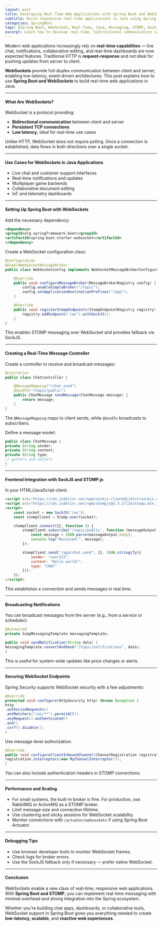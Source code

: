 ```yaml
---
layout: post
title: Developing Real-Time Web Applications with Spring Boot and WebSockets
subtitle: Build responsive real-time applications in Java using Spring Boot and WebSocket integration
categories: SpringBoot
tags: [Spring Boot, WebSocket, Real-Time, Java, Messaging, STOMP, SockJS]
excerpt: Learn how to develop real-time, bidirectional communication in your web apps using Spring Boot and WebSockets. From server setup to message broadcasting and client integration, this guide covers it all.
---
```

Modern web applications increasingly rely on **real-time capabilities** — live chat, notifications, collaborative editing, and real-time dashboards are now expected features. Traditional HTTP is **request-response** and not ideal for pushing updates from server to client.

**WebSockets** provide full-duplex communication between client and server, enabling low-latency, event-driven architectures. This post explains how to use **Spring Boot and WebSockets** to build real-time web applications in Java.

---

#### What Are WebSockets?

WebSocket is a protocol providing:
- **Bidirectional communication** between client and server
- **Persistent TCP connections**
- **Low latency**, ideal for real-time use cases

Unlike HTTP, WebSocket does not require polling. Once a connection is established, data flows in both directions over a single socket.

---

#### Use Cases for WebSockets in Java Applications

- Live chat and customer support interfaces
- Real-time notifications and updates
- Multiplayer game backends
- Collaborative document editing
- IoT and telemetry dashboards

---

#### Setting Up Spring Boot with WebSockets

Add the necessary dependency:

```xml
<dependency>
<groupId>org.springframework.boot</groupId>
<artifactId>spring-boot-starter-websocket</artifactId>
</dependency>
```

Create a WebSocket configuration class:

```java
@Configuration
@EnableWebSocketMessageBroker
public class WebSocketConfig implements WebSocketMessageBrokerConfigurer {

    @Override
    public void configureMessageBroker(MessageBrokerRegistry config) {
        config.enableSimpleBroker("/topic");
        config.setApplicationDestinationPrefixes("/app");
    }

    @Override
    public void registerStompEndpoints(StompEndpointRegistry registry) {
        registry.addEndpoint("/ws").withSockJS();
    }
}
```

This enables STOMP messaging over WebSocket and provides fallback via SockJS.

---

#### Creating a Real-Time Message Controller

Create a controller to receive and broadcast messages:

```java
@Controller
public class ChatController {

    @MessageMapping("/chat.send")
    @SendTo("/topic/public")
    public ChatMessage sendMessage(ChatMessage message) {
        return message;
    }
}
```

The `@MessageMapping` maps to client sends, while `@SendTo` broadcasts to subscribers.

Define a message model:

```java
public class ChatMessage {
private String sender;
private String content;
private String type;
// getters and setters
}
```

---

#### Frontend Integration with SockJS and STOMP.js

In your HTML/JavaScript client:

```html
<script src="https://cdn.jsdelivr.net/npm/sockjs-client@1/dist/sockjs.min.js"></script>
<script src="https://cdn.jsdelivr.net/npm/stompjs@2.3.3/lib/stomp.min.js"></script>
<script>
    const socket = new SockJS('/ws');
    const stompClient = Stomp.over(socket);

    stompClient.connect({}, function () {
        stompClient.subscribe('/topic/public', function (messageOutput) {
            const message = JSON.parse(messageOutput.body);
            console.log("Received:", message);
        });

        stompClient.send("/app/chat.send", {}, JSON.stringify({
            sender: "user123",
            content: "Hello world!",
            type: "CHAT"
        }));
    });
</script>
```

This establishes a connection and sends messages in real time.

---

#### Broadcasting Notifications

You can broadcast messages from the server (e.g., from a service or scheduler):

```java
@Autowired
private SimpMessagingTemplate messagingTemplate;

public void sendNotification(String data) {
messagingTemplate.convertAndSend("/topic/notifications", data);
}
```

This is useful for system-wide updates like price changes or alerts.

---

#### Securing WebSocket Endpoints

Spring Security supports WebSocket security with a few adjustments:

```java
@Override
protected void configure(HttpSecurity http) throws Exception {
http
.authorizeRequests()
.antMatchers("/ws/**").permitAll()
.anyRequest().authenticated()
.and()
.csrf().disable();
}
```

Use message-level authorization:

```java
@Override
public void configureClientInboundChannel(ChannelRegistration registration) {
registration.interceptors(new MyChannelInterceptor());
}
```

You can also include authentication headers in STOMP connections.

---

#### Performance and Scaling

- For small systems, the built-in broker is fine. For production, use RabbitMQ or ActiveMQ as a STOMP broker.
- Limit message size and connection lifetime.
- Use clustering and sticky sessions for WebSocket scalability.
- Monitor connections with `/actuator/websockets` if using Spring Boot Actuator.

---

#### Debugging Tips

- Use browser developer tools to monitor WebSocket frames.
- Check logs for broker errors.
- Use the SockJS fallback only if necessary — prefer native WebSocket.

---

#### Conclusion

WebSockets enable a new class of real-time, responsive web applications. With **Spring Boot and STOMP**, you can implement real-time messaging with minimal overhead and strong integration into the Spring ecosystem.

Whether you're building chat apps, dashboards, or collaborative tools, WebSocket support in Spring Boot gives you everything needed to create **low-latency, scalable**, and **reactive web experiences**.
